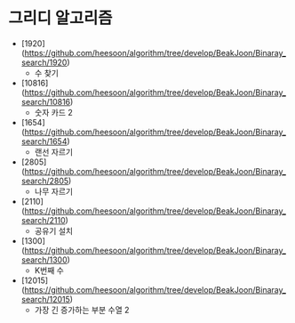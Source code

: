 그리디 알고리즘
==========================================================================================
* [1920] (https://github.com/heesoon/algorithm/tree/develop/BeakJoon/Binaray_search/1920)
  * 수 찾기
* [10816] (https://github.com/heesoon/algorithm/tree/develop/BeakJoon/Binaray_search/10816)
  * 숫자 카드 2
* [1654] (https://github.com/heesoon/algorithm/tree/develop/BeakJoon/Binaray_search/1654)
  * 랜선 자르기
* [2805] (https://github.com/heesoon/algorithm/tree/develop/BeakJoon/Binaray_search/2805)
  * 나무 자르기
* [2110] (https://github.com/heesoon/algorithm/tree/develop/BeakJoon/Binaray_search/2110)
  * 공유기 설치
* [1300] (https://github.com/heesoon/algorithm/tree/develop/BeakJoon/Binaray_search/1300)
  * K번째 수
* [12015] (https://github.com/heesoon/algorithm/tree/develop/BeakJoon/Binaray_search/12015)
  * 가장 긴 증가하는 부분 수열 2